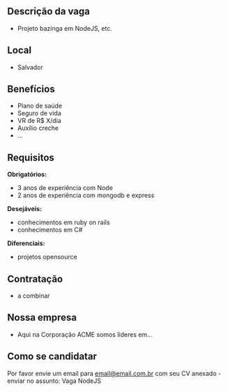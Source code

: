 <!-- 
==================================================
POR FAVOR, SÓ POSTE SE A VAGA FOR PARA SALVADOR E CIDADES VIZINHAS!

Não faça distinção de gênero no título da vaga.

Use: "Front-End Developer" ao invés de 
"Desenvolvedor Front-End" \o/

Exemplo: `[JAVASCRIPT] [MYSQL] [NODE.JS] Front-End Developer na NOME DA EMPRESA`
==================================================
-->

## Descrição da vaga

- Projeto bazinga em NodeJS, etc.

## Local

- Salvador 

## Benefícios

- Plano de saúde
- Seguro de vida
- VR de R$ X/dia
- Auxílio creche
- ...


## Requisitos

**Obrigatórios:**
- 3 anos de experiência com Node
- 2 anos de experiência com mongodb e express

**Desejáveis:**
- conhecimentos em ruby on rails
- conhecimentos em C#

**Diferenciais:**
- projetos opensource

## Contratação

- a combinar

## Nossa empresa

- Aqui na Corporação ACME somos líderes em...

## Como se candidatar

Por favor envie um email para email@email.com.br com seu CV anexado - enviar no assunto: Vaga NodeJS


